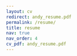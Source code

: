 ```yaml
---
layout: cv
redirect: andy_resume.pdf
permalink: /resume/
title: resume
nav: true
nav_order: 4
cv_pdf: andy_resume.pdf
---
```

